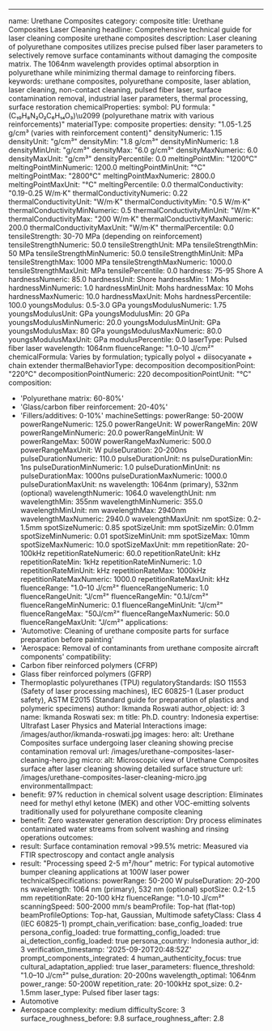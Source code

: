 ---
name: Urethane Composites
category: composite
title: Urethane Composites Laser Cleaning
headline: Comprehensive technical guide for laser cleaning composite urethane composites
description: Laser cleaning of polyurethane composites utilizes precise pulsed fiber
  laser parameters to selectively remove surface contaminants without damaging the
  composite matrix. The 1064nm wavelength provides optimal absorption in polyurethane
  while minimizing thermal damage to reinforcing fibers.
keywords: urethane composites, polyurethane composite, laser ablation, laser cleaning,
  non-contact cleaning, pulsed fiber laser, surface contamination removal, industrial
  laser parameters, thermal processing, surface restoration
chemicalProperties:
  symbol: PU
  formula: "(C₁₀H₈N₂O₂C₆H₁₄O₃)\u2099 (polyurethane matrix with various reinforcements)"
  materialType: composite
properties:
  density: "1.05-1.25 g/cm³ (varies with reinforcement content)"
  densityNumeric: 1.15
  densityUnit: "g/cm³"
  densityMin: "1.8 g/cm³"
  densityMinNumeric: 1.8
  densityMinUnit: "g/cm³"
  densityMax: "6.0 g/cm³"
  densityMaxNumeric: 6.0
  densityMaxUnit: "g/cm³"
  densityPercentile: 0.0
  meltingPointMin: "1200°C"
  meltingPointMinNumeric: 1200.0
  meltingPointMinUnit: "°C"
  meltingPointMax: "2800°C"
  meltingPointMaxNumeric: 2800.0
  meltingPointMaxUnit: "°C"
  meltingPercentile: 0.0
  thermalConductivity: "0.19-0.25 W/m·K"
  thermalConductivityNumeric: 0.22
  thermalConductivityUnit: "W/m·K"
  thermalConductivityMin: "0.5 W/m·K"
  thermalConductivityMinNumeric: 0.5
  thermalConductivityMinUnit: "W/m·K"
  thermalConductivityMax: "200 W/m·K"
  thermalConductivityMaxNumeric: 200.0
  thermalConductivityMaxUnit: "W/m·K"
  thermalPercentile: 0.0
  tensileStrength: 30-70 MPa (depending on reinforcement)
  tensileStrengthNumeric: 50.0
  tensileStrengthUnit: MPa
  tensileStrengthMin: 50 MPa
  tensileStrengthMinNumeric: 50.0
  tensileStrengthMinUnit: MPa
  tensileStrengthMax: 1000 MPa
  tensileStrengthMaxNumeric: 1000.0
  tensileStrengthMaxUnit: MPa
  tensilePercentile: 0.0
  hardness: 75-95 Shore A
  hardnessNumeric: 85.0
  hardnessUnit: Shore
  hardnessMin: 1 Mohs
  hardnessMinNumeric: 1.0
  hardnessMinUnit: Mohs
  hardnessMax: 10 Mohs
  hardnessMaxNumeric: 10.0
  hardnessMaxUnit: Mohs
  hardnessPercentile: 100.0
  youngsModulus: 0.5-3.0 GPa
  youngsModulusNumeric: 1.75
  youngsModulusUnit: GPa
  youngsModulusMin: 20 GPa
  youngsModulusMinNumeric: 20.0
  youngsModulusMinUnit: GPa
  youngsModulusMax: 80 GPa
  youngsModulusMaxNumeric: 80.0
  youngsModulusMaxUnit: GPa
  modulusPercentile: 0.0
  laserType: Pulsed fiber laser
  wavelength: 1064nm
  fluenceRange: "1.0–10 J/cm²"
  chemicalFormula: Varies by formulation; typically polyol + diisocyanate + chain
    extender
  thermalBehaviorType: decomposition
  decompositionPoint: "220°C"
  decompositionPointNumeric: 220
  decompositionPointUnit: "°C"
composition:
- 'Polyurethane matrix: 60-80%'
- 'Glass/carbon fiber reinforcement: 20-40%'
- 'Fillers/additives: 0-10%'
machineSettings:
  powerRange: 50-200W
  powerRangeNumeric: 125.0
  powerRangeUnit: W
  powerRangeMin: 20W
  powerRangeMinNumeric: 20.0
  powerRangeMinUnit: W
  powerRangeMax: 500W
  powerRangeMaxNumeric: 500.0
  powerRangeMaxUnit: W
  pulseDuration: 20-200ns
  pulseDurationNumeric: 110.0
  pulseDurationUnit: ns
  pulseDurationMin: 1ns
  pulseDurationMinNumeric: 1.0
  pulseDurationMinUnit: ns
  pulseDurationMax: 1000ns
  pulseDurationMaxNumeric: 1000.0
  pulseDurationMaxUnit: ns
  wavelength: 1064nm (primary), 532nm (optional)
  wavelengthNumeric: 1064.0
  wavelengthUnit: nm
  wavelengthMin: 355nm
  wavelengthMinNumeric: 355.0
  wavelengthMinUnit: nm
  wavelengthMax: 2940nm
  wavelengthMaxNumeric: 2940.0
  wavelengthMaxUnit: nm
  spotSize: 0.2-1.5mm
  spotSizeNumeric: 0.85
  spotSizeUnit: mm
  spotSizeMin: 0.01mm
  spotSizeMinNumeric: 0.01
  spotSizeMinUnit: mm
  spotSizeMax: 10mm
  spotSizeMaxNumeric: 10.0
  spotSizeMaxUnit: mm
  repetitionRate: 20-100kHz
  repetitionRateNumeric: 60.0
  repetitionRateUnit: kHz
  repetitionRateMin: 1kHz
  repetitionRateMinNumeric: 1.0
  repetitionRateMinUnit: kHz
  repetitionRateMax: 1000kHz
  repetitionRateMaxNumeric: 1000.0
  repetitionRateMaxUnit: kHz
  fluenceRange: "1.0–10 J/cm²"
  fluenceRangeNumeric: 1.0
  fluenceRangeUnit: "J/cm²"
  fluenceRangeMin: "0.1J/cm²"
  fluenceRangeMinNumeric: 0.1
  fluenceRangeMinUnit: "J/cm²"
  fluenceRangeMax: "50J/cm²"
  fluenceRangeMaxNumeric: 50.0
  fluenceRangeMaxUnit: "J/cm²"
applications:
- 'Automotive: Cleaning of urethane composite parts for surface preparation before
  painting'
- 'Aerospace: Removal of contaminants from urethane composite aircraft components'
compatibility:
- Carbon fiber reinforced polymers (CFRP)
- Glass fiber reinforced polymers (GFRP)
- Thermoplastic polyurethanes (TPU)
regulatoryStandards: ISO 11553 (Safety of laser processing machines), IEC 60825-1
  (Laser product safety), ASTM E2015 (Standard guide for preparation of plastics and
  polymeric specimens)
author: Ikmanda Roswati
author_object:
  id: 3
  name: Ikmanda Roswati
  sex: m
  title: Ph.D.
  country: Indonesia
  expertise: Ultrafast Laser Physics and Material Interactions
  image: /images/author/ikmanda-roswati.jpg
images:
  hero:
    alt: Urethane Composites surface undergoing laser cleaning showing precise contamination
      removal
    url: /images/urethane-composites-laser-cleaning-hero.jpg
  micro:
    alt: Microscopic view of Urethane Composites surface after laser cleaning showing
      detailed surface structure
    url: /images/urethane-composites-laser-cleaning-micro.jpg
environmentalImpact:
- benefit: 97% reduction in chemical solvent usage
  description: Eliminates need for methyl ethyl ketone (MEK) and other VOC-emitting
    solvents traditionally used for polyurethane composite cleaning
- benefit: Zero wastewater generation
  description: Dry process eliminates contaminated water streams from solvent washing
    and rinsing operations
outcomes:
- result: Surface contamination removal >99.5%
  metric: Measured via FTIR spectroscopy and contact angle analysis
- result: "Processing speed 2-5 m²/hour"
  metric: For typical automotive bumper cleaning applications at 100W laser power
technicalSpecifications:
  powerRange: 50-200 W
  pulseDuration: 20-200 ns
  wavelength: 1064 nm (primary), 532 nm (optional)
  spotSize: 0.2-1.5 mm
  repetitionRate: 20-100 kHz
  fluenceRange: "1.0-10 J/cm²"
  scanningSpeed: 500-2000 mm/s
  beamProfile: Top-hat (flat-top)
  beamProfileOptions: Top-hat, Gaussian, Multimode
  safetyClass: Class 4 (IEC 60825-1)
prompt_chain_verification:
  base_config_loaded: true
  persona_config_loaded: true
  formatting_config_loaded: true
  ai_detection_config_loaded: true
  persona_country: Indonesia
  author_id: 3
  verification_timestamp: '2025-09-20T20:48:52Z'
  prompt_components_integrated: 4
  human_authenticity_focus: true
  cultural_adaptation_applied: true
laser_parameters:
  fluence_threshold: "1.0–10 J/cm²"
  pulse_duration: 20-200ns
  wavelength_optimal: 1064nm
  power_range: 50-200W
  repetition_rate: 20-100kHz
  spot_size: 0.2-1.5mm
  laser_type: Pulsed fiber laser
tags:
- Automotive
- Aerospace
complexity: medium
difficultyScore: 3
surface_roughness_before: 9.8
surface_roughness_after: 2.8
